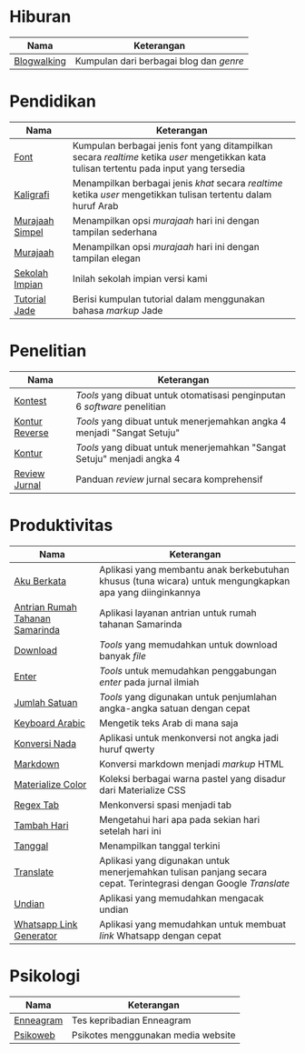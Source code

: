 # Hiburan

| Nama | Keterangan |
|-|-|
| [Blogwalking](/blogwalking2) | Kumpulan dari berbagai blog dan _genre_ |

# Pendidikan

| Nama | Keterangan |
|-|-|
| [Font](/font) | Kumpulan berbagai jenis font yang ditampilkan secara _realtime_ ketika _user_ mengetikkan kata tulisan tertentu pada input yang tersedia |
| [Kaligrafi](/kaligrafi) | Menampilkan berbagai jenis _khat_ secara _realtime_ ketika _user_ mengetikkan tulisan tertentu dalam huruf Arab |
| [Murajaah Simpel](/murajaah-simple) | Menampilkan opsi _murajaah_ hari ini dengan tampilan sederhana |
| [Murajaah](/murajaah) | Menampilkan opsi _murajaah_ hari ini dengan tampilan elegan |
| [Sekolah Impian](/sekolah-impian) | Inilah sekolah impian versi kami |
| [Tutorial Jade](/tutorialjade) | Berisi kumpulan tutorial dalam menggunakan bahasa _markup_ Jade |

# Penelitian

| Nama | Keterangan |
|-|-|
| [Kontest](/kontest) | _Tools_ yang dibuat untuk otomatisasi penginputan 6 _software_ penelitian |
| [Kontur Reverse](/kontur-reverse) | _Tools_ yang dibuat untuk menerjemahkan angka 4 menjadi "Sangat Setuju" |
| [Kontur](/kontur) | _Tools_ yang dibuat untuk menerjemahkan "Sangat Setuju" menjadi angka 4 |
| [Review Jurnal](/review-jurnal) | Panduan _review_ jurnal secara komprehensif |

# Produktivitas

| Nama | Keterangan |
|-|-|
| [Aku Berkata](/aku-berkata) | Aplikasi yang membantu anak berkebutuhan khusus (tuna wicara) untuk mengungkapkan apa yang diinginkannya |
| [Antrian Rumah Tahanan Samarinda](http://antrianrutansamarinda.com) | Aplikasi layanan antrian untuk rumah tahanan Samarinda |
| [Download](/download) | _Tools_ yang memudahkan untuk download banyak _file_ |
| [Enter](/enter) | _Tools_ untuk memudahkan penggabungan _enter_ pada jurnal ilmiah |
| [Jumlah Satuan](/jumlah-satuan) | _Tools_ yang digunakan untuk penjumlahan angka-angka satuan dengan cepat |
| [Keyboard Arabic](/keyboard-arabic) | Mengetik teks Arab di mana saja |
| [Konversi Nada](/konversi-nada) | Aplikasi untuk menkonversi not angka jadi huruf qwerty |
| [Markdown](/markdown) | Konversi markdown menjadi _markup_ HTML |
| [Materialize Color](/color30) | Koleksi berbagai warna pastel yang disadur dari Materialize CSS |
| [Regex Tab](/regex-tab) | Menkonversi spasi menjadi tab |
| [Tambah Hari](/tambah-hari) | Mengetahui hari apa pada sekian hari setelah hari ini |
| [Tanggal](/tanggal) | Menampilkan tanggal terkini |
| [Translate](/translate) | Aplikasi yang digunakan untuk menerjemahkan tulisan panjang secara cepat. Terintegrasi dengan Google _Translate_ |
| [Undian](/undian) | Aplikasi yang memudahkan mengacak undian |
| [Whatsapp Link Generator](/wa) | Aplikasi yang memudahkan untuk membuat _link_ Whatsapp dengan cepat |

# Psikologi

| Nama | Keterangan |
|-|-|
| [Enneagram](/enneagram) | Tes kepribadian Enneagram |
| [Psikoweb](http://psikoweb.epizy.com/login/index.php) | Psikotes menggunakan media website |
